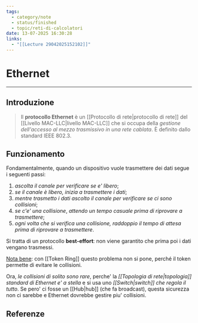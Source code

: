 ```yaml
---
tags:
  - category/note
  - status/finished
  - topic/reti-di-calcolatori
date: 13-07-2025 16:30:28
links:
  - "[[Lecture 29042025152102]]"
---
```

# Ethernet
---
## Introduzione
> Il **protocollo Ethernet** è un [[Protocollo di rete|protocollo di rete]] del [[Livello MAC-LLC|livello MAC-LLC]] che si occupa della _gestione dell'accesso al mezzo trasmissivo in una rete cablata_. È definito dallo standard IEEE 802.3.

## Funzionamento
Fondamentalmente, quando un dispositivo vuole trasmettere dei dati segue i seguenti passi:
1. _ascolta il canale per verificare se e' libero_;
2. _se il canale è libero, inizia a trasmettere i dati_;
3. _mentre trasmetto i dati ascolto il canale per verificare se ci sono collisioni_;
4. _se c'e' una collisione_, _attendo un tempo casuale prima di riprovare a trasmettere_;
5. _ogni volta che si verifica una collisione, raddoppio il tempo di attesa prima di riprovare a trasmettere_.

Si tratta di un protocollo **best-effort**: non viene garantito che prima poi i dati vengano trasmessi.

<u>Nota bene</u>: con [[Token Ring]] questo problema non si pone, perché il token permette di evitare le collisioni.

Ora, _le collisioni di solito sono rare_, perche' la _[[Topologia di rete|topologia]] standard di Ethernet e' a stella_ e si usa uno _[[Switch|switch]] che regola il tutto_. Se pero' ci fosse un [[Hub|hub]] (che fa broadcast), questa sicurezza non ci sarebbe e Ethernet dovrebbe gestire piu' collisioni.

## Referenze